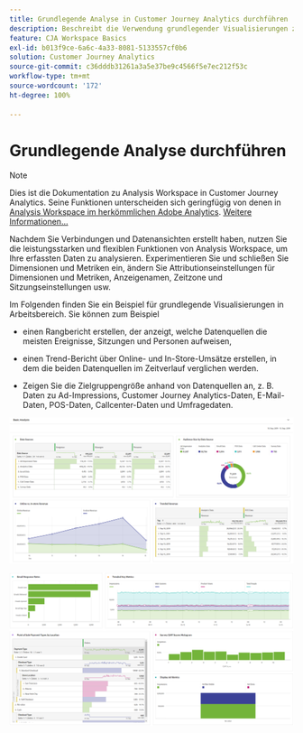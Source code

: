 ```yaml
---
title: Grundlegende Analyse in Customer Journey Analytics durchführen
description: Beschreibt die Verwendung grundlegender Visualisierungen zur Analyse von Daten in Customer Journey Analytics.
feature: CJA Workspace Basics
exl-id: b013f9ce-6a6c-4a33-8081-5133557cf0b6
solution: Customer Journey Analytics
source-git-commit: c36dddb31261a3a5e37be9c4566f5e7ec212f53c
workflow-type: tm+mt
source-wordcount: '172'
ht-degree: 100%

---
```


# Grundlegende Analyse durchführen

>[!NOTE]
>
>Dies ist die Dokumentation zu Analysis Workspace in Customer Journey Analytics. Seine Funktionen unterscheiden sich geringfügig von denen in [Analysis Workspace im herkömmlichen Adobe Analytics](https://experienceleague.adobe.com/docs/analytics/analyze/analysis-workspace/home.html?lang=de). [Weitere Informationen...](/help/getting-started/cja-aa.md)

Nachdem Sie Verbindungen und Datenansichten erstellt haben, nutzen Sie die leistungsstarken und flexiblen Funktionen von Analysis Workspace, um Ihre erfassten Daten zu analysieren. Experimentieren Sie und schließen Sie Dimensionen und Metriken ein, ändern Sie Attributionseinstellungen für Dimensionen und Metriken, Anzeigenamen, Zeitzone und Sitzungseinstellungen usw.

Im Folgenden finden Sie ein Beispiel für grundlegende Visualisierungen in Arbeitsbereich. Sie können zum Beispiel

* einen Rangbericht erstellen, der anzeigt, welche Datenquellen die meisten Ereignisse, Sitzungen und Personen aufweisen,

* einen Trend-Bericht über Online- und In-Store-Umsätze erstellen, in dem die beiden Datenquellen im Zeitverlauf verglichen werden.

* Zeigen Sie die Zielgruppengröße anhand von Datenquellen an, z. B. Daten zu Ad-Impressions, Customer Journey Analytics-Daten, E-Mail-Daten, POS-Daten, Callcenter-Daten und Umfragedaten.

![](assets/cja-basic-analysis.png)

![](assets/cja-basic-analysis2.png)
